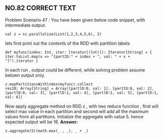## NO.82 CORRECT TEXT

Problem Scenario 47 : You have been given below code snippet, with intermediate output. 

```
val z = sc.parallelize(List(1,2,3,4,5,6), 2)
```

lets first print out the contents of the RDD with partition labels 

```
def myfunc(index: Int, iter: lterator[(lnt)]): Iterator[String] = { iter.toList.map(x => "[partID:" + index + ", val: " + x + "]").iterator }
```

In each run , output could be different, while solving problem assume belown output only. 

```
z.mapPartitionsWithlndex(myfunc).collect
res28: Array[String] = Array([partlD:0, val: 1], [partlD:0, val: 2], [partlD:0, val: 3], [partlD:1, val: 4], [partlD:1, val: S], [partlD:1, val: 6])
```

Now apply aggregate method on RDD z , with two reduce function , first will select max value in each partition and second will add all the maximum values from all partitions.
Initialize the aggregate with value 5. hence expected output will be 16.
**Answer:**

```
z.aggregate(5)(math.max(_ , _), _ + _)
```

